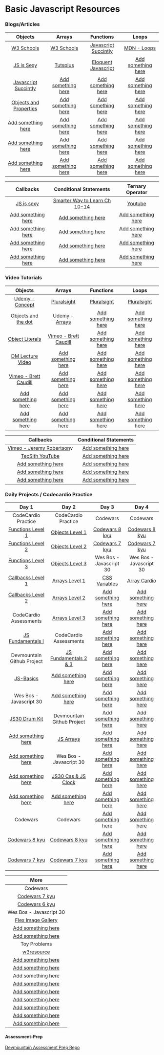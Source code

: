 # Basic Javascript Resources
<!--
| <a target="_blank" href="#">Add something here</a> | <a target="_blank" href="#">Add something here</a> | <a target="_blank" href="#">Add something here</a> | <a target="_blank" href="#">Add something here</a> |
| <a target="_blank" href="#">Add something here</a> | <a target="_blank" href="#">Add something here</a> | <a target="_blank" href="#">Add something here</a> | <a target="_blank" href="#">Add something here</a> |
| <a target="_blank" href="#">Add something here</a> | <a target="_blank" href="#">Add something here</a> | <a target="_blank" href="#">Add something here</a> | <a target="_blank" href="#">Add something here</a> |
-->
### Blogs/Articles
|                                 Objects                                    |                                    Arrays                                 |                               Functions                                  |                                 Loops                                 |
|                              :-----------:                                 |                                :-----------:                              |                             :-----------:                                |                             :-----------:                             |
| <a target="_blank" href="https://goo.gl/5jPiQF">W3 Schools</a>             | <a target="_blank" href="https://goo.gl/FFpO4J">W3 Schools</a>            | <a target="_blank" href="https://goo.gl/ehcMuX">Javascript Succintly</a> | <a target="_blank" href="https://goo.gl/EYrjpG">MDN - Loops</a>       | 
| <a target="_blank" href="https://goo.gl/CqGbrU">JS is Sexy</a>             | <a target="_blank" href="https://goo.gl/OvLh9Z">Tutsplus</a>              | <a target="_blank" href="https://goo.gl/9wFHRv">Eloquent Javascript</a>  | <a target="_blank" href="#">Add something here</a>                    |
| <a target="_blank" href="https://goo.gl/An1zI2">Javascript Succintly</a>   | <a target="_blank" href="#">Add something here</a>                        | <a target="_blank" href="#">Add something here</a>                       | <a target="_blank" href="#">Add something here</a>                    |
| <a target="_blank" href="https://goo.gl/iJg3gt">Objects and Properties</a> | <a target="_blank" href="#">Add something here</a>                        | <a target="_blank" href="#">Add something here</a>                       | <a target="_blank" href="#">Add something here</a>                    |
| <a target="_blank" href="#">Add something here</a>                         | <a target="_blank" href="#">Add something here</a>                        | <a target="_blank" href="#">Add something here</a>                       | <a target="_blank" href="#">Add something here</a>                    |
| <a target="_blank" href="#">Add something here</a>                         | <a target="_blank" href="#">Add something here</a>                        | <a target="_blank" href="#">Add something here</a>                       | <a target="_blank" href="#">Add something here</a>                    |
| <a target="_blank" href="#">Add something here</a>                         | <a target="_blank" href="#">Add something here</a>                        | <a target="_blank" href="#">Add something here</a>                       | <a target="_blank" href="#">Add something here</a>                    |

|                            Callbacks                          |                                Conditional Statements                             |                    Ternary Operator                |
|                         :-------------:                       |                                    :-------------:                                |                    :-------------:                 |
|<a target="_blank" href="https://goo.gl/RxHn9c">JS is sexy</a> | <a target="_blank" href="https://goo.gl/YUZMro">Smarter Way to Learn Ch 10-14</a> | <a target="_blank" href="https://goo.gl/uy9tHv">Youtube</a> |
|<a target="_blank" href="#">Add something here</a>             | <a target="_blank" href="#">Add something here</a>                                | <a target="_blank" href="#">Add something here</a> |
|<a target="_blank" href="#">Add something here</a>             | <a target="_blank" href="#">Add something here</a>                                | <a target="_blank" href="#">Add something here</a> |
|<a target="_blank" href="#">Add something here</a>             | <a target="_blank" href="#">Add something here</a>                                | <a target="_blank" href="#">Add something here</a> |
|<a target="_blank" href="#">Add something here</a>             | <a target="_blank" href="#">Add something here</a>                                | <a target="_blank" href="#">Add something here</a> |

### Video Tutorials
|                                   Objects                               |                                 Arrays                                |                                Functions                              |                                 Loops                                 |
|                                :-----------:                            |                             :-----------:                             |                              :-----------:                            |                             :-----------:                             |
| <a target="_blank" href="https://goo.gl/6zDVBt">Udemy - Concept</a>     | <a target="_blank" href="https://goo.gl/JkzM9D">Pluralsight</a>       | <a target="_blank" href="https://goo.gl/b0CzDk">Pluralsight</a>       | <a target="_blank" href="https://goo.gl/NLyb4l">Pluralsight</a>       |
| <a target="_blank" href="https://goo.gl/W0YFl0">Objects and the dot</a> | <a target="_blank" href="https://goo.gl/Q29rgt">Udemy - Arrays</a>    | <a target="_blank" href="#">Add something here</a>                    | <a target="_blank" href="#">Add something here</a>                    |
| <a target="_blank" href="https://goo.gl/D0MmwP">Object Literals</a>     | <a target="_blank" href="https://goo.gl/FRs8Cu">Vimeo - Brett Caudill</a> | <a target="_blank" href="#">Add something here</a>                    | <a target="_blank" href="#">Add something here</a>                    |
| <a target="_blank" href="https://goo.gl/8snnMc">DM Lecture Video</a>    | <a target="_blank" href="#">Add something here</a>                    | <a target="_blank" href="#">Add something here</a>                    | <a target="_blank" href="#">Add something here</a>                    |
| <a target="_blank" href="https://goo.gl/FRs8Cu">Vimeo - Brett Caudill</a> | <a target="_blank" href="#">Add something here</a>                    | <a target="_blank" href="#">Add something here</a>                    | <a target="_blank" href="#">Add something here</a>                    |
| <a target="_blank" href="#">Add something here</a>                      | <a target="_blank" href="#">Add something here</a>                    | <a target="_blank" href="#">Add something here</a>                    | <a target="_blank" href="#">Add something here</a>                    |
| <a target="_blank" href="#">Add something here</a>                      | <a target="_blank" href="#">Add something here</a>                    | <a target="_blank" href="#">Add something here</a>                    | <a target="_blank" href="#">Add something here</a>                    |

|                               Callbacks                             |                         Conditional Statements                      |
|                            :-------------:                          |                            :-------------:                          |
| <a target="_blank" href="https://goo.gl/OqmNSo">Vimeo - Jeremy Robertson</a>v| <a target="_blank" href="#">Add something here</a>                  |
| <a target="_blank" href="https://goo.gl/16fimb">TecSith YouTube</a> | <a target="_blank" href="#">Add something here</a>                  |
| <a target="_blank" href="#">Add something here</a>                  | <a target="_blank" href="#">Add something here</a>                  |
| <a target="_blank" href="#">Add something here</a>                  | <a target="_blank" href="#">Add something here</a>                  |
| <a target="_blank" href="#">Add something here</a>                  | <a target="_blank" href="#">Add something here</a>                  |



### Daily Projects / Codecardio Practice

|                                  Day 1                                |                                    Day 2                                  |                                   Day 3                            |                                  Day 4                             |
|                              :-----------:                            |                                :-----------:                              |                               :-----------:                        |                              :-----------:                         |
|                            CodeCardio Practice                        |                             CodeCardio Practice                           |                                  Codewars                          |                                 Codewars                           |
| <a target="_blank" href="https://goo.gl/FuDypb">Functions Level 1</a> | <a target="_blank" href="https://goo.gl/ubI0eY">Objects Level 1</a>       | <a target="_blank" href="https://goo.gl/7mBhNd">Codewars 8 kyu</a> | <a target="_blank" href="https://goo.gl/7mBhNd">Codewars 8 kyu</a> |
| <a target="_blank" href="https://goo.gl/uBNfeB">Functions Level 2</a> | <a target="_blank" href="https://goo.gl/I8N0vU">Objects Level 2</a>       | <a target="_blank" href="https://goo.gl/5J3os1">Codewars 7 kyu</a> | <a target="_blank" href="https://goo.gl/5J3os1">Codewars 7 kyu</a> |
| <a target="_blank" href="https://goo.gl/Ab58oD">Functions Level 3</a> | <a target="_blank" href="https://goo.gl/QI3qeX">Objects Level 3</a>       |                           Wes Bos - Javascript 30                  |                           Wes Bos - Javascript 30                  |
| <a target="_blank" href="https://goo.gl/Z8lBBd">Callbacks Level 1</a> | <a target="_blank" href="https://goo.gl/ja6VXC">Arrays Level 1</a>        | <a target="_blank" href="https://goo.gl/4IGdeI">CSS Variables</a>  | <a target="_blank" href="https://goo.gl/jbu05X">Array Cardio</a>   |
| <a target="_blank" href="https://goo.gl/iNIkAa">Callbacks Level 2</a> | <a target="_blank" href="https://goo.gl/2LE1ql">Arrays Level 2</a>        | <a target="_blank" href="#">Add something here</a>                 | <a target="_blank" href="#">Add something here</a>                 |
|                         CodeCardio Assessments                        | <a target="_blank" href="https://goo.gl/NqtG2y">Arrays Level 3</a>        | <a target="_blank" href="#">Add something here</a>                 | <a target="_blank" href="#">Add something here</a>                 |
| <a target="_blank" href="https://goo.gl/6lAiOS">JS Fundamentals I</a> |                            CodeCardio Assessments                         | <a target="_blank" href="#">Add something here</a>                 | <a target="_blank" href="#">Add something here</a>                 |
|                       Devmountain Github Project                      | <a target="_blank" href="https://goo.gl/RRCgF3">JS Fundamentals 2 & 3</a> | <a target="_blank" href="#">Add something here</a>                 | <a target="_blank" href="#">Add something here</a>                 |
| <a target="_blank" href="https://goo.gl/uC54vF"> JS-Basics </a>       | <a target="_blank" href="#">Add something here</a>                        | <a target="_blank" href="#">Add something here</a>                 | <a target="_blank" href="#">Add something here</a>                 |
|                        Wes Bos - Javascript 30                        | <a target="_blank" href="#">Add something here</a>                        | <a target="_blank" href="#">Add something here</a>                 | <a target="_blank" href="#">Add something here</a>                 |
| <a target="_blank" href="https://goo.gl/kj6K15">JS30 Drum Kit</a>     |                          Devmountain Github Project                       | <a target="_blank" href="#">Add something here</a>                 | <a target="_blank" href="#">Add something here</a>                 |
| <a target="_blank" href="#">Add something here</a>                    | <a target="_blank" href="https://goo.gl/twpgKx">JS Arrays</a>             | <a target="_blank" href="#">Add something here</a>                 | <a target="_blank" href="#">Add something here</a>                 |
| <a target="_blank" href="#">Add something here</a>                    |                           Wes Bos - Javascript 30                         | <a target="_blank" href="#">Add something here</a>                 | <a target="_blank" href="#">Add something here</a>                 |
| <a target="_blank" href="#">Add something here</a>                    | <a target="_blank" href="https://goo.gl/vAo1Om">JS30 Css & JS Clock</a>   | <a target="_blank" href="#">Add something here</a>                 | <a target="_blank" href="#">Add something here</a>                 |
| <a target="_blank" href="#">Add something here</a>                    | <a target="_blank" href="#">Add something here</a>                        | <a target="_blank" href="#">Add something here</a>                 | <a target="_blank" href="#">Add something here</a>                 |
|                                Codewars                               |                                Codewars                                   | <a target="_blank" href="#">Add something here</a>                 | <a target="_blank" href="#">Add something here</a>                 |
| <a target="_blank" href="https://goo.gl/7mBhNd">Codewars 8 kyu</a>    | <a target="_blank" href="https://goo.gl/7mBhNd">Codewars 8 kyu</a>        | <a target="_blank" href="#">Add something here</a>                 | <a target="_blank" href="#">Add something here</a>                 |
| <a target="_blank" href="https://goo.gl/5J3os1">Codewars 7 kyu</a>    | <a target="_blank" href="https://goo.gl/5J3os1">Codewars 7 kyu</a>        | <a target="_blank" href="#">Add something here</a>                 | <a target="_blank" href="#">Add something here</a>                 |

|                                 More                                   |
|                            :------------:                              |
|                               Codewars                                 |
| <a target="_blank" href="https://goo.gl/5J3os1">Codewars 7 kyu</a>     |
| <a target="_blank" href="https://goo.gl/5OfnGL">Codewars 6 kyu</a>     |
|                         Wes Bos - Javascript 30                        |
| <a target="_blank" href="https://goo.gl/zFCNxJ">Flex Image Gallery</a> |
| <a target="_blank" href="#">Add something here</a>                     |
| <a target="_blank" href="#">Add something here</a>                     |
|                              Toy Problems                              |
| <a target="_blank" href="https://goo.gl/J3j0NX">w3resource</a>         |
| <a target="_blank" href="#">Add something here</a>                     |
| <a target="_blank" href="#">Add something here</a>                     |
| <a target="_blank" href="#">Add something here</a>                     |
| <a target="_blank" href="#">Add something here</a>                     |
| <a target="_blank" href="#">Add something here</a>                     |
| <a target="_blank" href="#">Add something here</a>                     |
| <a target="_blank" href="#">Add something here</a>                     |
| <a target="_blank" href="#">Add something here</a>                     |
| <a target="_blank" href="#">Add something here</a>                     |

#### Assessment-Prep
<a target="_blank" href="https://github.com/DevMountain/assessment-prep">Devmountain Assessment Prep Repo</a>